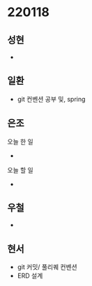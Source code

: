 # 220118

## 성현

-

## 일환

- git 컨벤션 공부 및, spring

## 은조

오늘 한 일

-

오늘 할 일

-

## 우철

-

## 현서

- git 커밋/ 풀리퀘 컨벤션
- ERD 설계

